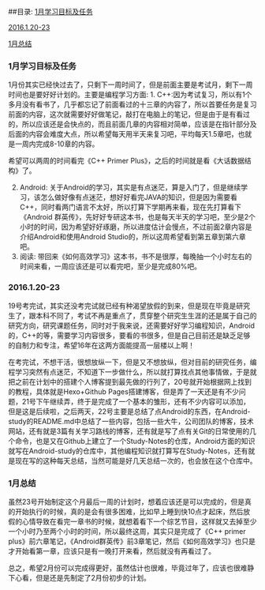
##目录:
[1月学习目标及任务](#目标)

[2016.1.20-23](#1)

[1月总结](#2)

<h3 id="目标">1月学习目标及任务</h3>
1月份其实已经快过去了，只剩下一周时间了，但是前面主要是考试月，剩下一周时间也是要好好计划的。主要是编程学习方面:
1. C++:因为考试复习，所以有1个多月没有看书了，几乎都忘记了前面看过的十三章的内容了，所以首要任务是复习前面的内容，这次就需要好好做笔记，敲打在电脑上的笔记，但是由于是有看过的，所以应该还是会快点的，而且前面几章的内容相对简单，应该是在指针部分及后面的内容会难度大点，所以希望每天用半天来复习吧，平均每天1.5章吧，也就是一周内完成8-10章的内容。

希望可以两周的时间看完《C++ Primer Plus》，之后的时间就是看《大话数据结构》了。

2. Android: 关于Android的学习，其实是有点迷茫，算是入门了，但是继续学习，该怎么做好像有点迷茫，想好好看完JAVA的知识，但是因为需要看C++，同时看两门语言不太好，所以打算下学期再来看，现在先打算看下《Android 群英传》，先好好专研这本书，也是每天半天的学习吧，至少是2个小时的时间，因为希望好好琢磨，所以进度估计会慢点，不过前面2章内容是介绍Android和使用Android Studio的，所以这周希望看到第五章到第六章吧。
3. 阅读: 带回来《如何高效学习》这本书，书不是很厚，每晚抽一个小时左右的时间来看，一周应该还是可以看完吧，至少是完成80%吧。

<h3 id="1">2016.1.20-23</h3>

19号考完试，其实还没考完试就已经有种渴望放假的到来，但是现在毕竟是研究生了，跟本科不同了，考试不再是重点了，贯穿整个研究生生涯的还是属于自己的研究方向，研究课题任务，同时对于我来说，还需要好好学习编程知识，Android的，C++的等，需要学习内容很多，要看的书很多，但是自己目前还是缺乏足够的自制力和专注，希望16年在这两方面能提高一层楼以上啊！

在考完试，不想干活，很想放纵一下，但是又不想放纵，但对目前的研究任务，编程学习突然有点迷茫，不知道下一步做什么，所以就打算找点其他事情做，于是就把之前在计划中的搭建个人博客提到最先做的行列了，20号就开始根据网上找到的教程，具体就是Hexo+Github Pages搭建博客，但是弄了一天还是有不少问题，21号下午继续弄，终于是完成了一个基本的雏形，还有不少内容可以添加，但是这是后续啦，之后两天，22号主要是总结了点Android的东西，在Android-study的README.md中总结了一些内容，包括一些大牛，公司团队的博客，技术网站，还有就是3篇有关学习路线的博客，还有就是写了点有关Git的日常使用的几个命令，也是又在Github上建立了一个Study-Notes的仓库，Android方面的知识就写在Android-study的仓库中，其他编程知识就打算写在Study-Notes，还有就是现在写的这种每天总结，当然可能是好几天总结一次的，也会放在这个仓库中。

<h3 id="2">1月总结</h3>
虽然23号开始制定这个月最后一周的计划时，想着应该还是可以完成的，但是真的开始执行的时候，真的是会有很多困难，比如早上睡到快10点才起床，然后放假的心情导致在看完一章书的时候，就想着看下一个综艺节目，这样就又去掉至少一个小时乃至两个小时的时间，所以最终这周，其实只是完成了《C++ primer plus》前六章笔记，《Android群英传》前3章笔记，然后《如何高效学习》也只是才开始看第一章，应该只是有一晚打开来看，然后就没有再看过了。

总之，希望2月份可以完成得更好，虽然估计也很难，毕竟过年了，应该也很难静下心看，但是还是先制定了2月份初步的计划。